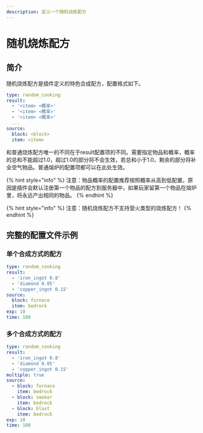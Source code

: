 ```yaml
---
description: 定义一个随机烧炼配方
---
```


# 随机烧炼配方

## 简介

随机烧炼配方是插件定义的特色合成配方，配置格式如下。

```yaml
type: random_cooking
result:
  - '<item> <概率>'
  - '<item> <概率>'
  - '<item> <概率>'
  ...
source:
  block: <block>
  item: <item>
```

和普通烧炼配方唯一的不同在于result配置项的不同。需要指定物品和概率，概率的总和不能超过1.0，超过1.0的部分将不会生效，若总和小于1.0，剩余的部分将补全空气物品。普通熔炉的配置项都可以在此处生效。

{% hint style="info" %}
注意：物品概率的配置推荐按照概率从高到低配置，原因是插件会默认注册第一个物品的配方到服务器中，如果玩家留第一个物品在熔炉里，将永远产出相同的物品。
{% endhint %}

{% hint style="info" %}
注意：随机烧炼配方不支持营火类型的烧炼配方！
{% endhint %}

## 完整的配置文件示例

### 单个合成方式的配方

```yaml
type: random_cooking
result:
  - 'iron_ingot 0.8'
  - 'diamond 0.05'
  - 'copper_ingot 0.15'
source:
  block: furnace
  item: bedrock
exp: 10
time: 100
```

### 多个合成方式的配方

```yaml
type: random_cooking
result:
  - 'iron_ingot 0.8'
  - 'diamond 0.05'
  - 'copper_ingot 0.15'
multiple: true
source:
  - block: furnace
    item: bedrock
  - block: smoker
    item: bedrock
  - block: blast
    item: bedrock
exp: 10
time: 100
```
